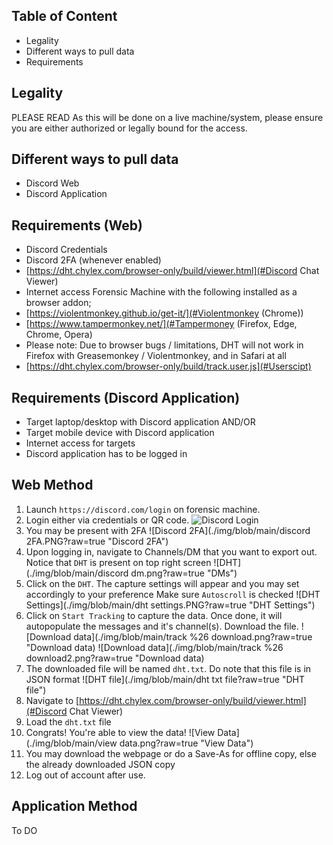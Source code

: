 ## Table of Content
* Legality
* Different ways to pull data
* Requirements


## Legality
PLEASE READ
As this will be done on a live machine/system, please ensure you are either authorized or legally bound for the access.

## Different ways to pull data
* Discord Web
* Discord Application

## Requirements (Web)
* Discord Credentials
* Discord 2FA (whenever enabled)
* [https://dht.chylex.com/browser-only/build/viewer.html](#Discord Chat Viewer)
* Internet access Forensic Machine with the following installed as a browser addon;
* [https://violentmonkey.github.io/get-it/](#Violentmonkey (Chrome))
* [https://www.tampermonkey.net/](#Tampermoney (Firefox, Edge, Chrome, Opera)
* Please note: Due to browser bugs / limitations, DHT will not work in Firefox with Greasemonkey / Violentmonkey, and in Safari at all
* [https://dht.chylex.com/browser-only/build/track.user.js](#Userscipt)

## Requirements (Discord Application)
* Target laptop/desktop with Discord application AND/OR
* Target mobile device with Discord application
* Internet access for targets
* Discord application has to be logged in

## Web Method
1. Launch `https://discord.com/login` on forensic machine.
2. Login either via credentials or QR code.
![Discord Login](./img/blob/main/discord_login.PNG)
3. You may be present with 2FA
![Discord 2FA](./img/blob/main/discord 2FA.PNG?raw=true "Discord 2FA")
4. Upon logging in, navigate to Channels/DM that you want to export out. Notice that `DHT` is present on top right screen
![DHT](./img/blob/main/discord dm.png?raw=true "DMs")
5. Click on the `DHT`. The capture settings will appear and you may set accordingly to your preference
Make sure `Autoscroll` is checked
![DHT Settings](./img/blob/main/dht settings.PNG?raw=true "DHT Settings")
6. Click on `Start Tracking` to capture the data. Once done, it will autopopulate the messages and it's channel(s). Download the file.
![Download data](./img/blob/main/track %26 download.png?raw=true "Download data)
![Download data](./img/blob/main/track %26 download2.png?raw=true "Download data)
7. The downloaded file will be named `dht.txt`. Do note that this file is in JSON format
![DHT file](./img/blob/main/dht txt file?raw=true "DHT file")
8. Navigate to [https://dht.chylex.com/browser-only/build/viewer.html](#Discord Chat Viewer)
9. Load the `dht.txt` file
10. Congrats! You're able to view the data!
![View Data](./img/blob/main/view data.png?raw=true "View Data")
11. You may download the webpage or do a Save-As for offline copy, else the already downloaded JSON copy
12. Log out of account after use.

## Application Method
To DO
